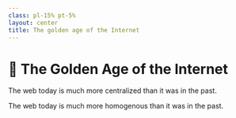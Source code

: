 ```yaml
---
class: pl-15% pt-5%
layout: center
title: The golden age of the Internet
---
```


<h1>🌟 The Golden Age of the Internet</h1>

<Transform scale="0.9">

The web today is much more <span class="color:accent">centralized</span> than it was in the past.

<Citation
  author="wallakfir90"
  citeHref="https://www.youtube.com/watch?v=nRcdgXlpp1I"
  citeText="I Miss Forums (And the Decentralized Internet)">
  <template v-slot:quote>
    <p slot="quote">
    I miss when the internet felt like an <span class="color:accent">endless ocean</span> full of passion and creativity. It's now full of corporations, tribalism and people who seek to earn money/push their political views.
    </p>
  </template>
</Citation>

The web today is much more <span class="color:accent">homogenous</span> than it was in the past.

<Citation
  author="Dave Heinemann"
  citeHref="https://dheinemann.com/this-is-not-the-web-ive-known/"
  citeText="This is not the Web I've Known">
  <template v-slot:quote>
    <p slot="quote">
    Even in the days of MySpace, users enjoyed a level of <span class="color:accent">control</span> over their personal pages not seen today, with the ability to change the CSS and background image to their liking. Unfortunately, those times are largely behind us now—lost somewhere in the mid-2000s.<br>
    In the Facebook era, everybody shares the same sterile profile, with the only avenues for <span class="color:accent">self-expression</span> being the photos and comments that they post.
    </p>
  </template>
</Citation>

</Transform>

<!--
I don't particularly like the term "Golden Age" because I find it vague. I much
prefer "The age of forums" or "The age of the decentralized internet".

## I Miss Forums (And the Decentralized Internet)

The channel is by OsakaSyndrome. The quote is from a comment.

In the age of forums we had:

- niche communities in forums
- everyone's experience was different
- forums of 50 people
- less groupthink, more individual thought

- now we have doomscrolling, brainrot

If you are using Discord for async communication, why? Forums are way better for that.

Discord is terrible for many reasons: bad archival capabilities, difficult to search and categorise, not accessible through Google.

Luckily, the programming communities that I like the most (Clojure and Zig) are big on forums.

https://www.reddit.com/r/boardgames/comments/1ggx82b/why_text_forums_are_better_than_discord_channels/

Discord is a chatting tool for **instant** messaging, not for **async** communication. It was created as a gaming chat. https://en.wikipedia.org/wiki/Discord

Common themes among these periods include:

A sense of community and openness, with fewer restrictions and more diverse online content
The rise of social media platforms, e-commerce, online education, and other industries that transformed the way people lived and worked.

A perceived lack of commercialization and data exploitation, with fewer large corporations dominating the online landscape.
I remember most (if not all?) courses on Coursera were free in 2013.
Some argue that the internet’s “Golden Age” has already passed, citing issues such as:

- The homogenization of online content and the rise of social media echo chambers
- The exploitation of personal data for advertising and the consolidation of power among large tech companies
- The decline of online communities and the rise of toxicity and harassment

People owned their own domains, crafted personal websites, and connected directly without intermediaries.

TODO: cite Internet Archive Web Machine hack.

https://www.bleepingcomputer.com/news/security/internet-archive-hacked-data-breach-impacts-31-million-users/
-->

